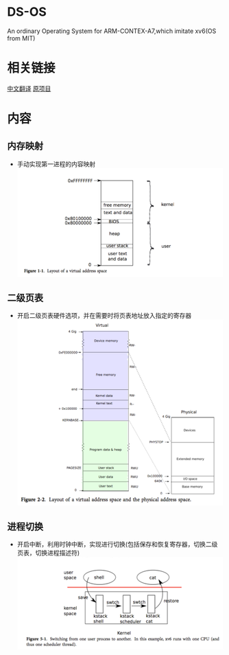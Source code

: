# DS-OS
An ordinary Operating System for ARM-CONTEX-A7,which imitate xv6(OS from MIT)

# 相关链接
[中文翻译](https://th0ar.gitbooks.io/xv6-chinese/content/)
[原项目](https://github.com/Xv64/OS.git)

# 内容
## 内存映射
- 手动实现第一进程的内容映射
![](./image/first.png)

## 二级页表
- 开启二级页表硬件选项，并在需要时将页表地址放入指定的寄存器
![](./image/2page.png)


## 进程切换
- 开启中断，利用时钟中断，实现进行切换(包括保存和恢复寄存器，切换二级页表，切换进程描述符)
![](./image/schedule.png)
